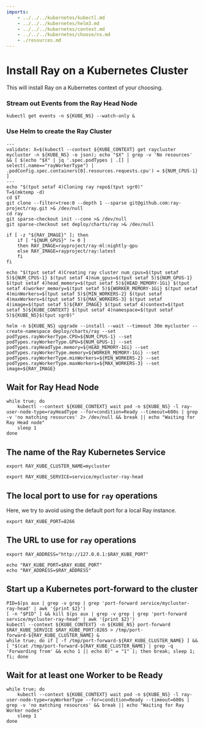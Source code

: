 ```yaml
---
imports:
    - ../../../kubernetes/kubectl.md
    - ../../../kubernetes/helm3.md
    - ../../../kubernetes/context.md
    - ../../../kubernetes/choose/ns.md
    - ./resources.md
---
```


# Install Ray on a Kubernetes Cluster

This will install Ray on a Kubernetes context of your choosing.

### Stream out Events from the Ray Head Node

```shell
kubectl get events -n ${KUBE_NS} --watch-only &
```

### Use Helm to create the Ray Cluster

```shell
---
validate: X=$(kubectl --context ${KUBE_CONTEXT} get raycluster mycluster -n ${KUBE_NS} -o json); echo "$X" | grep -v 'No resources' && [ $(echo "$X" | jq '.spec.podTypes | .[] | select(.name=="rayWorkerType") | .podConfig.spec.containers[0].resources.requests.cpu') = ${NUM_CPUS-1} ]
---
echo "$(tput setaf 4)Cloning ray repo$(tput sgr0)"
T=$(mktemp -d)
cd $T
git clone --filter=tree:0 --depth 1 --sparse git@github.com:ray-project/ray.git >& /dev/null
cd ray
git sparse-checkout init --cone >& /dev/null
git sparse-checkout set deploy/charts/ray >& /dev/null

if [ -z "${RAY_IMAGE}" ]; then
    if [ "${NUM_GPUS}" != 0 ]
    then RAY_IMAGE=rayproject/ray-ml:nightly-gpu
    else RAY_IMAGE=rayproject/ray:latest
    fi
fi

echo "$(tput setaf 4)Creating ray cluster num_cpus=$(tput setaf 5)${NUM_CPUS-1} $(tput setaf 4)num_gpus=$(tput setaf 5)${NUM_GPUS-1} $(tput setaf 4)head_memory=$(tput setaf 5)${HEAD_MEMORY-1Gi} $(tput setaf 4)worker_memory=$(tput setaf 5)${WORKER_MEMORY-1Gi} $(tput setaf 4)minWorkers=$(tput setaf 5)${MIN_WORKERS-2} $(tput setaf 4)maxWorkers=$(tput setaf 5)${MAX_WORKERS-3} $(tput setaf 4)image=$(tput setaf 5)${RAY_IMAGE} $(tput setaf 4)context=$(tput setaf 5)${KUBE_CONTEXT} $(tput setaf 4)namespace=$(tput setaf 5)${KUBE_NS}$(tput sgr0)"

helm -n ${KUBE_NS} upgrade --install --wait --timeout 30m mycluster --create-namespace deploy/charts/ray --set podTypes.rayWorkerType.CPU=${NUM_CPUS-1} --set podTypes.rayWorkerType.GPU=${NUM_GPUS-1} --set podTypes.rayHeadType.memory=${HEAD_MEMORY-1Gi} --set podTypes.rayWorkerType.memory=${WORKER_MEMORY-1Gi} --set podTypes.rayWorkerType.minWorkers=${MIN_WORKERS-2} --set podTypes.rayWorkerType.maxWorkers=${MAX_WORKERS-3} --set image=${RAY_IMAGE}
```

## Wait for Ray Head Node

```shell
while true; do
    kubectl --context ${KUBE_CONTEXT} wait pod -n ${KUBE_NS} -l ray-user-node-type=rayHeadType --for=condition=Ready --timeout=600s | grep -v 'no matching resources' 2> /dev/null && break || echo "Waiting for Ray Head node"
    sleep 1
done
```

## The name of the Ray Kubernetes Service

```shell
export RAY_KUBE_CLUSTER_NAME=mycluster
```

```shell
export RAY_KUBE_SERVICE=service/mycluster-ray-head
```

## The local port to use for `ray` operations

Here, we try to avoid using the default port for a local Ray instance.

```shell
export RAY_KUBE_PORT=8266
```
## The URL to use for `ray` operations

```shell
export RAY_ADDRESS="http://127.0.0.1:$RAY_KUBE_PORT"
```

```shell
echo "RAY_KUBE_PORT=$RAY_KUBE_PORT"
echo "RAY_ADDRESS=$RAY_ADDRESS"
```

## Start up a Kubernetes port-forward to the cluster

```shell
PID=$(ps aux | grep -v grep | grep 'port-forward service/mycluster-ray-head' | awk '{print $2}')
[ -n "$PID" ] && kill $(ps aux | grep -v grep | grep 'port-forward service/mycluster-ray-head' | awk '{print $2}')
kubectl --context ${KUBE_CONTEXT} -n ${KUBE_NS} port-forward $RAY_KUBE_SERVICE $RAY_KUBE_PORT:8265 > /tmp/port-forward-${RAY_KUBE_CLUSTER_NAME} &
while true; do if [ -f /tmp/port-forward-${RAY_KUBE_CLUSTER_NAME} ] && [ "$(cat /tmp/port-forward-${RAY_KUBE_CLUSTER_NAME} | grep -q 'Forwarding from' && echo 1 || echo 0)" = "1" ]; then break; sleep 1; fi; done
```

## Wait for at least one Worker to be Ready

```shell
while true; do
    kubectl --context ${KUBE_CONTEXT} wait pod -n ${KUBE_NS} -l ray-user-node-type=rayWorkerType --for=condition=Ready --timeout=600s | grep -v 'no matching resources' && break || echo "Waiting for Ray Worker nodes"
    sleep 1
done
```
